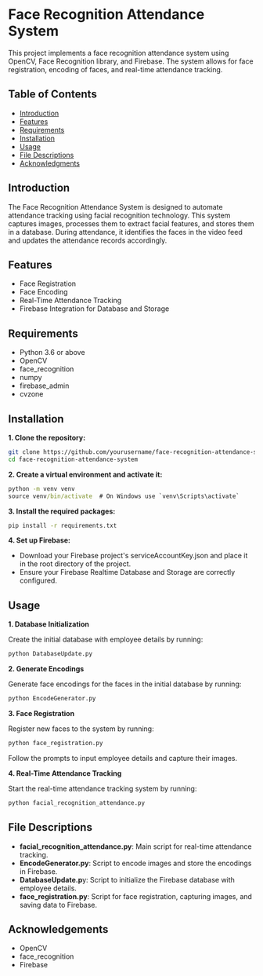 # Face Recognition Attendance System
This project implements a face recognition attendance system using OpenCV, Face Recognition library, and Firebase. The system allows for face registration, encoding of faces, and real-time attendance tracking.

## Table of Contents
- [Introduction](https://github.com/nrysam/Face-Recognition-Attendance/blob/main/README.md#Introduction)
- [Features](https://github.com/nrysam/Face-Recognition-Attendance/blob/main/README.md#Features)
- [Requirements](https://github.com/nrysam/Face-Recognition-Attendance/blob/main/README.md#Requirements)
- [Installation](https://github.com/nrysam/Face-Recognition-Attendance/blob/main/README.md#Installation)
- [Usage](https://github.com/nrysam/Face-Recognition-Attendance/blob/main/README.md#Usages)
- [File Descriptions](https://github.com/nrysam/Face-Recognition-Attendance/blob/main/README.md#File-Description)
- [Acknowledgments](https://github.com/nrysam/Face-Recognition-Attendance/blob/main/README.md#Acknowledgements)

## Introduction
The Face Recognition Attendance System is designed to automate attendance tracking using facial recognition technology. This system captures images, processes them to extract facial features, and stores them in a database. During attendance, it identifies the faces in the video feed and updates the attendance records accordingly.

## Features
- Face Registration
- Face Encoding
- Real-Time Attendance Tracking
- Firebase Integration for Database and Storage

## Requirements
- Python 3.6 or above
- OpenCV
- face_recognition
- numpy
- firebase_admin
- cvzone

## Installation

**1. Clone the repository:**
```bash
git clone https://github.com/yourusername/face-recognition-attendance-system.git
cd face-recognition-attendance-system
```

**2. Create a virtual environment and activate it:**

```bat
python -m venv venv
source venv/bin/activate  # On Windows use `venv\Scripts\activate`
```

**3. Install the required packages:**

```bat
pip install -r requirements.txt
```

**4. Set up Firebase:**

- Download your Firebase project's serviceAccountKey.json and place it in the root directory of the project.
- Ensure your Firebase Realtime Database and Storage are correctly configured.

## Usage
**1. Database Initialization**

Create the initial database with employee details by running:

```bat
python DatabaseUpdate.py
```


**2. Generate Encodings**

Generate face encodings for the faces in the initial database by running:

```bat
python EncodeGenerator.py
```


**3. Face Registration**

Register new faces to the system by running:

```python
python face_registration.py
```

Follow the prompts to input employee details and capture their images.




**4. Real-Time Attendance Tracking**

Start the real-time attendance tracking system by running:

```bat
python facial_recognition_attendance.py
```

## File Descriptions
- **facial_recognition_attendance.py**: Main script for real-time attendance tracking.
- **EncodeGenerator.py**: Script to encode images and store the encodings in Firebase.
- **DatabaseUpdate.p**y: Script to initialize the Firebase database with employee details.
- **face_registration.py**: Script for face registration, capturing images, and saving data to Firebase.

## Acknowledgements
- OpenCV
- face_recognition
- Firebase
